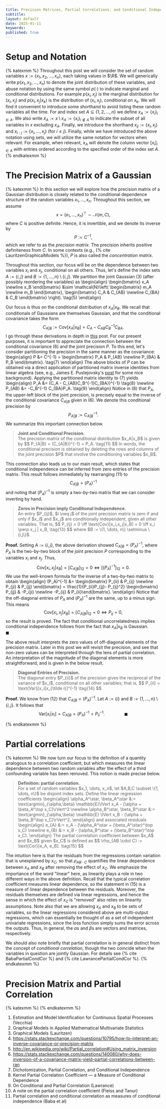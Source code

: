```yaml
---
title: Precision Matrices, Partial Correlations, and Conditional Independence
subtitle:
layout: default
date: 2025-01-11
keywords:
published: true
---
```


# Setup and Notation
{% katexmm %}
Throughout this post we will consider the set of random variables
$x := \{x_1, x_2, \dots, x_n\}$, each taking values in $\R$.
We will generically write $p(x_1, x_2, \dots, x_n)$
to denote the joint distribution of these variables, and abuse notation by
using the same symbol $p(\cdot)$ to indicate marginal and conditional
distributions. For example $p(x_i, x_j)$ is the marginal distribution for
$(x_i, x_j)$ and $p(x_i, x_j|x_k)$ is the distribution of $(x_i, x_j)$,
conditional on $x_k$. We will find it convenient to introduce some shorthand
to avoid listing these random variables all the time. For and index set
$A \subseteq \{1, 2, \dots, n\}$ we define $x_A := \{x_i\}_{i \in A}$.
We also write
$\tilde{x}_A := x \setminus x_A := \{x_i\}_{i \notin A}$ to indicate the subset
of all variables in $x$ excluding $x_A$. Finally, we introduce the shorthand
$x_{ij} := \{x_i, x_j\}$ and $x_{i:j} := \{x_i, \dots, x_j\}$ (for $i \leq j$).
Finally, while we have introduced the above notation using sets, we will
utilize the same notation for vectors when relevant. For example, when relevant,
$x_A$ will denote the column vector $[x_i]_{i \in A}$ with entries ordered
according to the specified order of the index set $A$.
{% endkatexmm %}

# The Precision Matrix of a Gaussian
{% katexmm %}
In this section we will explore how the precision matrix of a Gaussian
distribution is closely related to the conditional dependence structure of the
random variables $x_1, \dots, x_n$. Throughout this section, we assume
$$
x = (x_1, \dots, x_n)^\top \sim \mathcal{N}(m, C), \tag{3}
$$
where $C$ is positive definite. Hence, it is invertible, and we denote its
inverse by
$$
P := C^{-1}, \tag{4}
$$
which we refer to as the *precision matrix*. The precision inherits positive
definiteness from $C$. In some contexts
(e.g., {% cite LauritzenGraphicalModels %}), $P$ is also called the
*concentration matrix*.

Throughout this section, our focus will be on the dependence between two
variables $x_i$ and $x_j$, conditional on all others. Thus, let's define the
index sets $A := \{i,j\}$ and $B := \{1,\dots,n\} \setminus \{i,j\}$. We partition
the joint Gaussian (3) (after possibly reordering the variables) as
\begin{align}
\begin{bmatrix} x_A \newline x_B \end{bmatrix}
&\sim \mathcal{N}\left(
\begin{bmatrix} m_A \newline m_B \end{bmatrix},
\begin{bmatrix} C_A & C_{AB} \newline C_{BA} & C_B \end{bmatrix}
\right). \tag{5}
\end{align}

Our focus is
thus on the conditional distribution of $x_A|x_B$. We recall that conditionals
of Gaussians are themselves Gaussian, and that the conditional covariance
takes the form
$$
C_{A|B} := \text{Cov}[x_A|x_B] = C_A - C_{AB}C_B^{-1}C_{BA}. \tag{6}
$$
I go through these derivations in depth in [this](https://arob5.github.io/blog/2024/05/19/Gaussian-Measures-multivariate/) post. For our present purposes, it is important to appreciate the
connection between the conditional covariance (6) and the joint precision $P$.
To this end, let's consider partitioning the precision in the same manner
as the covariance:
\begin{align}
P &= C^{-1} = \begin{bmatrix} P_A & P_{AB} \newline P_{BA} & P_B \end{bmatrix}. \tag{7}
\end{align}
The above blocks of $P$ can be obtained via a direct application of partitioned
matrix inverse identities from linear algebra (see, e.g., James E. Pustejovsky's
[post](https://jepusto.com/posts/inverting-partitioned-matrices/) for some nice background).
Applying the partitioned matrix identity to (7) yields
\begin{align}
P_A &= (C_A - C_{AB}C_B^{-1}C_{BA})^{-1} \tag{8} \newline
P_{AB} &= -C_B^{-1} C_{BA}P_A. \tag{9}
\end{align}
Notice in (8) that $P_A$, the upper-left block of the joint precision, is
precisely equal to the inverse of the conditional covariance
$C_{A|B}$ given in (6). We denote this conditional precision by
$$
P_{A|B} := C_{A|B}^{-1}. \tag{10}
$$
We summarize this important connection below.
<blockquote>
  <p><strong>Joint and Conditional Precision.</strong> <br>
  The precision matrix of the conditional distribution $x_A|x_B$ is given by
  $$
  P_{A|B} = (C_{A|B})^{-1} = P_A. \tag{11}
  $$
  In words, the conditional precision is obtained by deleting the rows and
  columns of the joint precision $P$ that involve the conditioning variables
  $x_B$.
  </p>
</blockquote>

This connection also leads us to our main result, which states that conditional
independence can be inferred from zero entries of the precision matrix. This
result follows immediately by rearranging (11) to
$$
C_{A|B} = (P_A)^{-1} \tag{12}
$$
and noting that $(P_A)^{-1}$ is simply a two-by-two matrix that we can consider
inverting by hand.
<blockquote>
  <p><strong>Zeros in Precision imply Conditional Independence.</strong> <br>
  An entry $P_{ij}$, $i \neq j$ of the joint precision matrix is zero if and only
  if $x_i$ and $x_j$ are conditionally independent, given all other variables.
  That is,
  $$
  P_{ij} = 0 \iff \text{Cov}[x_i,x_j|x_B] = 0 \iff x_i \perp x_j | x_B, \tag{13}
  $$
  where $B := \{1, \dots, n\} \setminus \{i,j\}$.
  </p>
</blockquote>

**Proof.** Setting $A := \{i,j\}$, the above derivation showed
$C_{A|B} = (P_A)^{-1}$, where $P_A$ is the two-by-two block of the joint
precision $P$ corresponding to the variables $x_i$ and $x_j$. Thus,
$$
\text{Cov}[x_i,x_j|x_B] = [C_{A|B}]_{12} = 0 \iff [(P_A)^{-1}]_{12} = 0.
$$
We use the well-known formula
for the inverse of a two-by-two matrix to obtain
\begin{align}
(P_A)^{-1} &= \begin{bmatrix} P_{ii} & P_{ij} \newline P_{ji} & P_{jj} \end{bmatrix}
= \frac{1}{P_{ii}P_{jj}- P_{ij}^2} \begin{bmatrix} P_{jj} & -P_{ji} \newline -P_{ij} & P_{ii}\end{bmatrix}.
\end{align}
Notice that the off-diagonal entries of $P_A$ and $(P_A)^{-1}$ are the same,
up to a minus sign. This means
$$
\text{Cov}[x_i,x_j|x_B] = [C_{A|B}]_{12} = 0 \iff P_{ij} = 0,
$$
so the result is proved. The fact that conditional uncorrelatedness implies conditional
independence follows from the fact that $x_A|x_B$ is Gaussian. $\qquad \blacksquare$

The above result interprets the zero values of off-diagonal elements of the
precision matrix. Later in this post we will revisit the precision, and see
that non-zero values can be interpreted through the lens of partial correlation.
An interpretation of the magnitude of the diagonal elements is more
straightforward, and is given in the below result.

<blockquote>
  <p><strong>Diagonal Entries of Precision.</strong> <br>
  The diagonal entry $P_{ii}$ of the precision gives the reciprocal of the
  variance of $x_i$, conditional on all other variables; that is,
  $$
  P_{ii} = \text{Var}[x_i|x_{\tilde i}]^{-1} \tag{14}
  $$
  </p>
</blockquote>

**Proof.** We know from (12) that $C_{A|B} = (P_A)^{-1}$. Let $A := \{i\}$ and
$B := \{1, \dots, n\} \setminus \{i,j\}$. It follows that
$$
\text{Var}[x_i|x_{\tilde i}] = C_{A|B} = (P_A)^{-1} = P_{ii}^{-1}. \qquad \qquad \blacksquare
$$

{% endkatexmm %}

# Partial correlations
{% katexmm %}
We now turn our focus to the definition of a quantity analogous to a correlation
coefficient, but which measures the linear dependence between two random
variables after the effect of a third confounding variable has been removed.
This notion is made precise below.
<blockquote>
  <p><strong>Definition: partial correlation.</strong> <br>
  For a set of random variables $x_1, \dots, x_n$, let
  $A,B,C \subset \{1, \dots, n\}$ be disjoint index sets. Define the linear
  regression coefficients
  \begin{align}
  \alpha_A^\star, \beta_A^\star &:= \text{argmin}_{\alpha,\beta} \mathbb{E}\lVert x_A - (\alpha + \beta_A^\top x_C)\rVert^2 \newline
  \alpha_B^\star, \beta_B^\star &:= \text{argmin}_{\alpha,\beta} \mathbb{E} \lVert x_B - (\alpha + \beta_B^\top x_C)\rVert^2,
  \end{align}
  and associated residuals
  \begin{align}
  e_{A} &:= x_A - (\alpha_A^\star + (\beta_A^\star)^\top x_C) \newline
  e_{B} &:= x_B - (\alpha_B^\star + (\beta_B^\star)^\top x_C).
  \end{align}
  The partial correlation coefficient between $x_A$ and $x_B$ given $x_C$ is
  defined as
  $$
  \rho_{AB \cdot C} := \text{Cor}[e_A, e_B]. \tag{15}
  $$
  </p>
</blockquote>

The intuition here is that the residuals from the regressions contain variation
that is unexplained by $x_C$, so that $\rho_{AB \cdot C}$ quantifies the linear
dependence between $x_A$ and $x_B$ after removing the effect of $x_C$. We
emphasize the importance of the word "linear" here, as linearity plays a role
in two different ways in the above definition. Recall that the typical
correlation coefficient measures linear dependence, so the statement in (15)
is a measure of linear dependence between the residuals. Moreover, the
residuals themselves are defined via linear regressions, and hence the sense
in which the effect of $x_C$ is "removed" also relies on linearity
assumptions. Note also that we are allowing $x_A$ and $x_B$ to be sets of
variables, so the linear regressions considered above are multi-output
regressions, which can essentially be thought of as a set of independent
univariate regressions, since the loss function simply sums the error across
the outputs. Thus, in general, the $\alpha$s and $\beta$s are vectors and
matrices, respectively.

We should also note briefly that partial correlation is in general distinct
from the concept of *conditional correlation*, though the two coincide when
the variables in question are jointly Gaussian. For details see
{% cite BabaPartialCondCor %} and {% cite LawrancePartialCondCor %}.
{% endkatexmm %}

# Precision Matrix and Partial Correlation
{% katexmm %}
{% endkatexmm %}


1. Estimation and Model Identification for Continuous Spatial Processes (Vecchia)
2. Graphical Models in Applied Mathematical Multivariate Statistics
3. Graphical Models (Lauritzen)
4. https://stats.stackexchange.com/questions/10795/how-to-interpret-an-inverse-covariance-or-precision-matrix
5. http://en.wikipedia.org/wiki/Partial_correlation#Using_matrix_inversion
6. https://stats.stackexchange.com/questions/140080/why-does-inversion-of-a-covariance-matrix-yield-partial-correlations-between-ran
7. Dichotomization, Partial Correlation, and Conditional Independence
8. Kernel Partial Correlation Coefficient — a Measure of Conditional Dependence
9. On Conditional and Partial Correlation (Lawrance)
10. A note on the partial correlation coefficient (Fleiss and Tanur)
11. Partial correlation and conditional correlation as measures of conditional independence (Baba et al)
